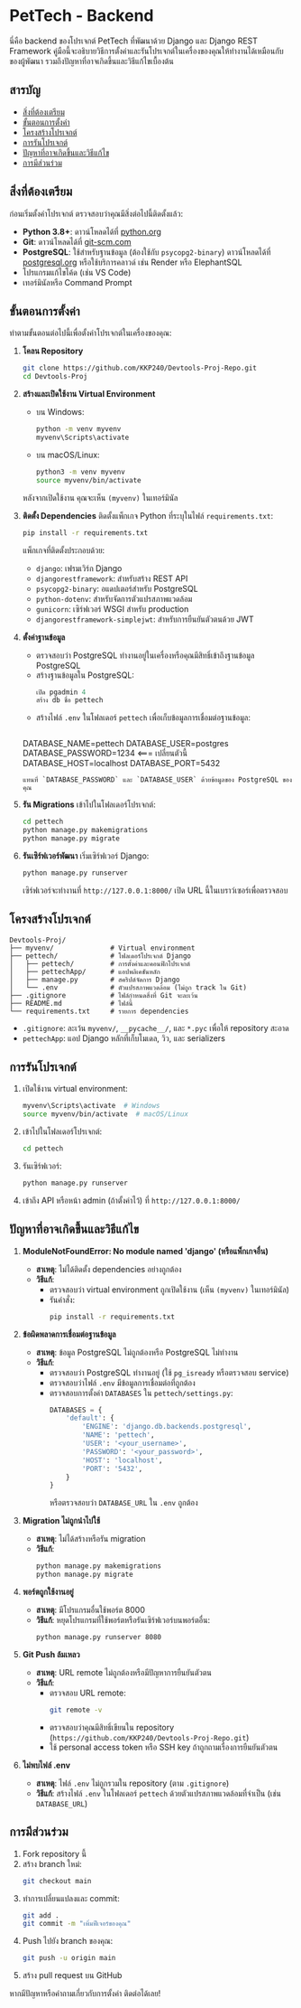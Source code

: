 # PetTech - Backend

นี่คือ backend ของโปรเจกต์ PetTech ที่พัฒนาด้วย Django และ Django REST Framework คู่มือนี้จะอธิบายวิธีการตั้งค่าและรันโปรเจกต์ในเครื่องของคุณให้ทำงานได้เหมือนกับของผู้พัฒนา รวมถึงปัญหาที่อาจเกิดขึ้นและวิธีแก้ไขเบื้องต้น

## สารบัญ
- [สิ่งที่ต้องเตรียม](#สิ่งที่ต้องเตรียม)
- [ขั้นตอนการตั้งค่า](#ขั้นตอนการตั้งค่า)
- [โครงสร้างโปรเจกต์](#โครงสร้างโปรเจกต์)
- [การรันโปรเจกต์](#การรันโปรเจกต์)
- [ปัญหาที่อาจเกิดขึ้นและวิธีแก้ไข](#ปัญหาที่อาจเกิดขึ้นและวิธีแก้ไข)
- [การมีส่วนร่วม](#การมีส่วนร่วม)

## สิ่งที่ต้องเตรียม

ก่อนเริ่มตั้งค่าโปรเจกต์ ตรวจสอบว่าคุณมีสิ่งต่อไปนี้ติดตั้งแล้ว:
- **Python 3.8+**: ดาวน์โหลดได้ที่ [python.org](https://www.python.org/downloads/)
- **Git**: ดาวน์โหลดได้ที่ [git-scm.com](https://git-scm.com/downloads)
- **PostgreSQL**: ใช้สำหรับฐานข้อมูล (ต้องใช้กับ `psycopg2-binary`) ดาวน์โหลดได้ที่ [postgresql.org](https://www.postgresql.org/download/) หรือใช้บริการคลาวด์ เช่น Render หรือ ElephantSQL
- โปรแกรมแก้ไขโค้ด (เช่น VS Code)
- เทอร์มินัลหรือ Command Prompt

## ขั้นตอนการตั้งค่า

ทำตามขั้นตอนต่อไปนี้เพื่อตั้งค่าโปรเจกต์ในเครื่องของคุณ:

1. **โคลน Repository**
   ```bash
   git clone https://github.com/KKP240/Devtools-Proj-Repo.git
   cd Devtools-Proj
   ```

2. **สร้างและเปิดใช้งาน Virtual Environment**
   - บน Windows:
     ```bash
     python -m venv myvenv
     myvenv\Scripts\activate
     ```
   - บน macOS/Linux:
     ```bash
     python3 -m venv myvenv
     source myvenv/bin/activate
     ```

   หลังจากเปิดใช้งาน คุณจะเห็น `(myvenv)` ในเทอร์มินัล

3. **ติดตั้ง Dependencies**
   ติดตั้งแพ็กเกจ Python ที่ระบุในไฟล์ `requirements.txt`:
   ```bash
   pip install -r requirements.txt
   ```
   แพ็กเกจที่ติดตั้งประกอบด้วย:
   - `django`: เฟรมเวิร์ก Django
   - `djangorestframework`: สำหรับสร้าง REST API
   - `psycopg2-binary`: อแดปเตอร์สำหรับ PostgreSQL
   - `python-dotenv`: สำหรับจัดการตัวแปรสภาพแวดล้อม
   - `gunicorn`: เซิร์ฟเวอร์ WSGI สำหรับ production
   - `djangorestframework-simplejwt`: สำหรับการยืนยันตัวตนด้วย JWT

4. **ตั้งค่าฐานข้อมูล**
   - ตรวจสอบว่า PostgreSQL ทำงานอยู่ในเครื่องหรือคุณมีสิทธิ์เข้าถึงฐานข้อมูล PostgreSQL
   - สร้างฐานข้อมูลใน PostgreSQL:
     ```sql
     เปิด pgadmin 4
     สร้าง db ชื่อ pettech
     ```
   - สร้างไฟล์ `.env` ในโฟลเดอร์ `pettech` เพื่อเก็บข้อมูลการเชื่อมต่อฐานข้อมูล:
     ```plaintext
    DATABASE_NAME=pettech
    DATABASE_USER=postgres
    DATABASE_PASSWORD=1234 <=== เปลี่ยนตัวนี้
    DATABASE_HOST=localhost
    DATABASE_PORT=5432
     ```
     แทนที่ `DATABASE_PASSWORD` และ `DATABASE_USER` ด้วยข้อมูลของ PostgreSQL ของคุณ

5. **รัน Migrations**
   เข้าไปในโฟลเดอร์โปรเจกต์:
   ```bash
   cd pettech
   python manage.py makemigrations
   python manage.py migrate
   ```

6. **รันเซิร์ฟเวอร์พัฒนา**
   เริ่มเซิร์ฟเวอร์ Django:
   ```bash
   python manage.py runserver
   ```
   เซิร์ฟเวอร์จะทำงานที่ `http://127.0.0.1:8000/` เปิด URL นี้ในเบราว์เซอร์เพื่อตรวจสอบ

## โครงสร้างโปรเจกต์

```
Devtools-Proj/
├── myvenv/              # Virtual environment
├── pettech/             # โฟลเดอร์โปรเจกต์ Django
│   ├── pettech/         # การตั้งค่าและคอนฟิกโปรเจกต์
│   ├── pettechApp/      # แอปพลิเคชันหลัก
│   ├── manage.py        # สคริปต์จัดการ Django
│   └── .env             # ตัวแปรสภาพแวดล้อม (ไม่ถูก track ใน Git)
├── .gitignore           # ไฟล์กำหนดสิ่งที่ Git จะละเว้น
├── README.md            # ไฟล์นี้
└── requirements.txt     # รายการ dependencies
```

- `.gitignore`: ละเว้น `myvenv/`, `__pycache__/`, และ `*.pyc` เพื่อให้ repository สะอาด
- `pettechApp`: แอป Django หลักที่เก็บโมเดล, วิว, และ serializers

## การรันโปรเจกต์

1. เปิดใช้งาน virtual environment:
   ```bash
   myvenv\Scripts\activate  # Windows
   source myvenv/bin/activate  # macOS/Linux
   ```

2. เข้าไปในโฟลเดอร์โปรเจกต์:
   ```bash
   cd pettech
   ```

3. รันเซิร์ฟเวอร์:
   ```bash
   python manage.py runserver
   ```

4. เข้าถึง API หรือหน้า admin (ถ้าตั้งค่าไว้) ที่ `http://127.0.0.1:8000/`

## ปัญหาที่อาจเกิดขึ้นและวิธีแก้ไข

1. **ModuleNotFoundError: No module named 'django' (หรือแพ็กเกจอื่น)**
   - **สาเหตุ**: ไม่ได้ติดตั้ง dependencies อย่างถูกต้อง
   - **วิธีแก้**:
     - ตรวจสอบว่า virtual environment ถูกเปิดใช้งาน (เห็น `(myvenv)` ในเทอร์มินัล)
     - รันคำสั่ง:
       ```bash
       pip install -r requirements.txt
       ```

2. **ข้อผิดพลาดการเชื่อมต่อฐานข้อมูล**
   - **สาเหตุ**: ข้อมูล PostgreSQL ไม่ถูกต้องหรือ PostgreSQL ไม่ทำงาน
   - **วิธีแก้**:
     - ตรวจสอบว่า PostgreSQL ทำงานอยู่ (ใช้ `pg_isready` หรือตรวจสอบ service)
     - ตรวจสอบว่าไฟล์ `.env` มีข้อมูลการเชื่อมต่อที่ถูกต้อง
     - ตรวจสอบการตั้งค่า `DATABASES` ใน `pettech/settings.py`:
       ```python
       DATABASES = {
           'default': {
               'ENGINE': 'django.db.backends.postgresql',
               'NAME': 'pettech',
               'USER': '<your_username>',
               'PASSWORD': '<your_password>',
               'HOST': 'localhost',
               'PORT': '5432',
           }
       }
       ```
       หรือตรวจสอบว่า `DATABASE_URL` ใน `.env` ถูกต้อง

3. **Migration ไม่ถูกนำไปใช้**
   - **สาเหตุ**: ไม่ได้สร้างหรือรัน migration
   - **วิธีแก้**:
     ```bash
     python manage.py makemigrations
     python manage.py migrate
     ```

4. **พอร์ตถูกใช้งานอยู่**
   - **สาเหตุ**: มีโปรแกรมอื่นใช้พอร์ต 8000
   - **วิธีแก้**: หยุดโปรแกรมที่ใช้พอร์ตหรือรันเซิร์ฟเวอร์บนพอร์ตอื่น:
     ```bash
     python manage.py runserver 8080
     ```

5. **Git Push ล้มเหลว**
   - **สาเหตุ**: URL remote ไม่ถูกต้องหรือมีปัญหาการยืนยันตัวตน
   - **วิธีแก้**:
     - ตรวจสอบ URL remote:
       ```bash
       git remote -v
       ```
     - ตรวจสอบว่าคุณมีสิทธิ์เขียนใน repository (`https://github.com/KKP240/Devtools-Proj-Repo.git`)
     - ใช้ personal access token หรือ SSH key ถ้าถูกถามเรื่องการยืนยันตัวตน

6. **ไม่พบไฟล์ .env**
   - **สาเหตุ**: ไฟล์ `.env` ไม่ถูกรวมใน repository (ตาม `.gitignore`)
   - **วิธีแก้**: สร้างไฟล์ `.env` ในโฟลเดอร์ `pettech` ด้วยตัวแปรสภาพแวดล้อมที่จำเป็น (เช่น `DATABASE_URL`)

## การมีส่วนร่วม

1. Fork repository นี้
2. สร้าง branch ใหม่:
   ```bash
   git checkout main
   ```
3. ทำการเปลี่ยนแปลงและ commit:
   ```bash
   git add .
   git commit -m "เพิ่มฟีเจอร์ของคุณ"
   ```
4. Push ไปยัง branch ของคุณ:
   ```bash
   git push -u origin main
   ```
5. สร้าง pull request บน GitHub

หากมีปัญหาหรือคำถามเกี่ยวกับการตั้งค่า ติดต่อได้เลย!